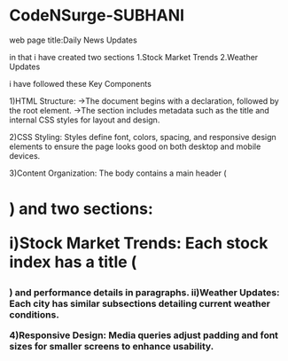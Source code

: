 # CodeNSurge-SUBHANI
web page title:Daily News Updates

in that i have created two sections 
1.Stock Market Trends
2.Weather Updates

i have followed these Key Components

1)HTML Structure:
   ->The document begins with a <!DOCTYPE html> declaration, followed by the    <html>     root element.
->The <head> section includes metadata such as the title and internal CSS styles for layout and design.

2)CSS Styling:
Styles define font, colors, spacing, and responsive design elements to ensure the page looks good on both desktop and mobile devices.

3)Content Organization:
The body contains a main header (<h1>) and two sections:

i)Stock Market Trends: Each stock index has a title (<h3>) and performance details in paragraphs.
ii)Weather Updates: Each city has similar subsections detailing current weather conditions.

4)Responsive Design:
Media queries adjust padding and font sizes for smaller screens to enhance usability.






